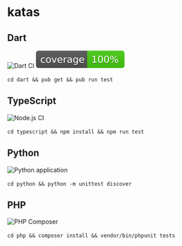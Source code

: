 # katas

## Dart
![Dart CI](https://github.com/n1kk0/katas/workflows/Dart%20CI/badge.svg)
![Coverage](https://raw.githubusercontent.com/n1kk0/katas/master/dart/coverage_badge.svg?sanitize=true)

`cd dart && pub get && pub run test`

## TypeScript
![Node.js CI](https://github.com/n1kk0/katas/workflows/Node.js%20CI/badge.svg)

`cd typescript && npm install && npm run test`

## Python
![Python application](https://github.com/n1kk0/katas/workflows/Python%20application/badge.svg)

`cd python && python -m unittest discover`

## PHP
![PHP Composer](https://github.com/n1kk0/katas/workflows/PHP%20Composer/badge.svg)

`cd php && composer install && vendor/bin/phpunit tests`

